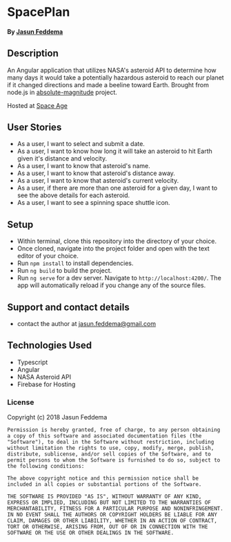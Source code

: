 # SpacePlan

#### By [Jasun Feddema](https://github.com/jaybojaybojaybo)

## Description

An Angular application that utilizes NASA's asteroid API to determine how many days it would take a potentially hazardous asteroid to reach our planet if it changed directions and made a beeline toward Earth.
Brought from node.js in [absolute-magnitude](https://github.com/jaybojaybojaybo/absolutemagnitude) project.

Hosted at [Space Age](https://space-plan.firebaseapp.com/)

## User Stories

* As a user, I want to select and submit a date.
* As a user, I want to know how long it will take an asteroid to hit Earth given it's distance and velocity.
* As a user, I want to know that asteroid's name.
* As a user, I want to know that asteroid's distance away.
* As a user, I want to know that asteroid's current velocity.
* As a user, if there are more than one asteroid for a given day, I want to see the above details for each asteroid.
* As a user, I want to see a spinning space shuttle icon.

## Setup

* Within terminal, clone this repository into the directory of your choice.
* Once cloned, navigate into the project folder and open with the text editor of your choice.
* Run `npm install` to install dependencies.
* Run `ng build` to build the project. 
* Run `ng serve` for a dev server. Navigate to `http://localhost:4200/`. The app will automatically reload if you change any of the source files.
## Support and contact details

* contact the author at jasun.feddema@gmail.com

## Technologies Used

* Typescript
* Angular
* NASA Asteroid API
* Firebase for Hosting

### License

Copyright (c) 2018 Jasun Feddema
```
Permission is hereby granted, free of charge, to any person obtaining a copy of this software and associated documentation files (the "Software"), to deal in the Software without restriction, including without limitation the rights to use, copy, modify, merge, publish, distribute, sublicense, and/or sell copies of the Software, and to permit persons to whom the Software is furnished to do so, subject to the following conditions:

The above copyright notice and this permission notice shall be included in all copies or substantial portions of the Software.

THE SOFTWARE IS PROVIDED "AS IS", WITHOUT WARRANTY OF ANY KIND, EXPRESS OR IMPLIED, INCLUDING BUT NOT LIMITED TO THE WARRANTIES OF MERCHANTABILITY, FITNESS FOR A PARTICULAR PURPOSE AND NONINFRINGEMENT. IN NO EVENT SHALL THE AUTHORS OR COPYRIGHT HOLDERS BE LIABLE FOR ANY CLAIM, DAMAGES OR OTHER LIABILITY, WHETHER IN AN ACTION OF CONTRACT, TORT OR OTHERWISE, ARISING FROM, OUT OF OR IN CONNECTION WITH THE SOFTWARE OR THE USE OR OTHER DEALINGS IN THE SOFTWARE.
```